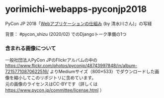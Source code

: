 # yorimichi-webapps-pyconjp2018

PyCon JP 2018「[Webアプリケーションの仕組み](https://scrapbox.io/shimizukawa/PyCon_JP_2018:_Web%E3%82%A2%E3%83%97%E3%83%AA%E3%82%B1%E3%83%BC%E3%82%B7%E3%83%A7%E3%83%B3%E3%81%AE%E4%BB%95%E7%B5%84%E3%81%BF) (by 清水川さん)」の写経

背景： #pycon_shizu (2020/02) でのDjangoトーク準備の1つ


### 含まれる画像について

一般社団法人PyCon JPのFlickrアルバムの中の https://www.flickr.com/photos/pyconjp/48743997848/in/album-72157710870622516/ よりMediumサイズ（800×533）でダウンロードした画像を縮小してこのリポジトリに含めています。  
元の画像のライセンスはCC-BYです（詳しくは https://www.pycon.jp/committee/license.html ）

